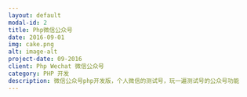 ```yaml
---
layout: default
modal-id: 2
title: Php微信公众号
date: 2016-09-01
img: cake.png
alt: image-alt
project-date: 09-2016
client: Php Wechat 微信公众号
category: PHP 开发
description: 微信公众号php开发版，个人微信的测试号，玩一遍测试号的公众号功能 
---
```

